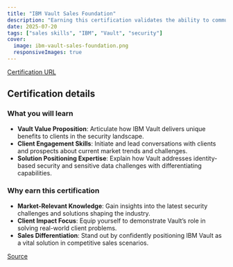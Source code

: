 ```yaml
---
title: "IBM Vault Sales Foundation"
description: "Earning this certification validates the ability to communicate Vault’s value, engage clients, and position IBM Vault as a key solution."
date: 2025-07-20
tags: ["sales skills", "IBM", "Vault", "security"]
cover:
  image: ibm-vault-sales-foundation.png
  responsiveImages: true
---
```


[Certification URL](https://www.credly.com/badges/a01207b5-7347-4e77-a0e7-4d40cbf96a4e/public_url)

## Certification details

### What you will learn

- **Vault Value Proposition**: Articulate how IBM Vault delivers unique benefits to clients in the security landscape.
- **Client Engagement Skills**: Initiate and lead conversations with clients and prospects about current market trends and challenges.
- **Solution Positioning Expertise**: Explain how Vault addresses identity-based security and sensitive data challenges with differentiating capabilities.

### Why earn this certification

- **Market-Relevant Knowledge**: Gain insights into the latest security challenges and solutions shaping the industry.
- **Client Impact Focus**: Equip yourself to demonstrate Vault’s role in solving real-world client problems.
- **Sales Differentiation**: Stand out by confidently positioning IBM Vault as a vital solution in competitive sales scenarios.

[Source](https://www.credly.com/badges/a01207b5-7347-4e77-a0e7-4d40cbf96a4e/public_url)